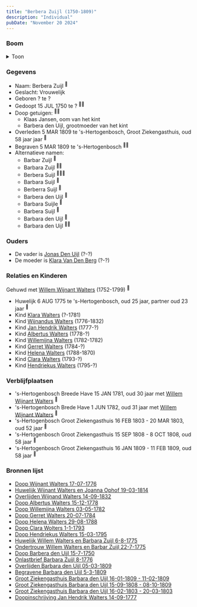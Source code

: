 ```yaml
---
title: "Berbera Zuijl (1750-1809)"
description: "Individual"
pubDate: "November 20 2024"
---
```


### Boom
<details><summary>Toon</summary>

![test](https://www.plantuml.com/plantuml/svg/hLPTRzem57tthxXg7_g4bCIO18JQGWljs5PLsnZQfgbo4WzI7AUoWofKyT_d4FFHX6rcwbliQ_kSUuxlTIvLJcM-I3bIyqGyKKbJ26aqdyfi8UAhZ6SISac5qY4cSZHBOWPH8YFEoc-MFkLBI5aQCgdAAPKpoR9y-SJGtgaHfqh12mA0VYPZ9h_CacWkc5BTRaeJSNuE6AqGEeFxDPH2vOwJKIQeWcicO9myyXFGWtUEuv80u7I0XsJOrwU-_4eOZrVGxOGqN3w4MPvprZc72xZOYwdvWlC7AkA7I6PAXPc6DujM6xZtNDE5hrIi8VjCJdUGRGqvx0_m0ByfPBVppE8u4TCYi4OREev3C9poP3hBbuppx5aZhf19lD4mAv2XjPimE_L44V9Sj07HcMYBA7nVxAlekR2L_z-fkGH6um_W-iInIPB0nzudS0Ed3MUgSSjadasP23CLpGgd3R59mZbBOP8y2Yfoc52kxu_QCNHiV6v3RtnJ4FDiYBNWUd2bLxVRVxAXPSxpoTQFvW4_jYaKtEE5gh5tN1lshczqzLiszDqcV1xSQs6nTqXOGwh7jT_v0KwuQSM9697yuEWBVSEaP0Uiz6o0jU6b647pQE1RnfcWTM1iKxZUvX85LXcxJYbGu3j_SU5gtKvg5X0RGYwCUdV5DSN_8OI8PSBc1-ptRErV5w_V9aU3bnLTr4GDd5WvWJNsjy88gshMCetlDgihVRo6xxzP2o-QuTgUmDt77UcNerH_NaDlMVMoJNdxlW-tb4gjfQq1fgMRvw1PlW-we7OJffCrJ7TwFSRDrsFFgumh-p6fn2lxIMKzyL-FMmuoJRBnG_ywn4pyt18ndQeIq8nC9wa6JAwuTXH1fkAgEqeChuQnULPhHsdwvWvL0ZeFTAazr_zHlm40)
</details>

### Gegevens
- Naam: Berbera Zuijl <sup><a href="../s00163/" style="text-decoration:none" title="Huwelijk Wijnant Walters en Joanna Ophof 19-03-1814">:link:</a></sup>
- Geslacht: Vrouwelijk
- Geboren ? te ? 
- Gedoopt 15 JUL 1750 te ? <sup><a href="../s00185/" style="text-decoration:none" title="Onlastbrief Barbara Zuijl 8-1776">:link:</a><a href="../s00187/" style="text-decoration:none" title="Doop Barbera den Uijl 15-7-1750">:link:</a></sup>
- Doop getuigen: <sup><a href="../s00185/" style="text-decoration:none" title="Onlastbrief Barbara Zuijl 8-1776">:link:</a><a href="../s00187/" style="text-decoration:none" title="Doop Barbera den Uijl 15-7-1750">:link:</a></sup>
  - Klaas Jansen, oom van het kint
  - Barbera den Uijl, grootmoeder van het kint
- Overleden 5 MAR 1809 te 's-Hertogenbosch, Groot Ziekengasthuis, oud 58 jaar jaar <sup><a href="../s00262/" style="text-decoration:none" title="Overlijden Barbara den Uijl 05-03-1809">:link:</a></sup>
- Begraven 5 MAR 1809 te 's-Hertogenbosch <sup><a href="../s00163/" style="text-decoration:none" title="Huwelijk Wijnant Walters en Joanna Ophof 19-03-1814">:link:</a><a href="../s00186/" style="text-decoration:none" title="Begravene Barbara den Uijl 5-3-1809">:link:</a></sup>
- Alternatieve namen:
  - Barbar Zuijl <sup><a href="../s00179/" style="text-decoration:none" title="Ondertrouw Willem Walters en Barbar Zuijl 22-7-1775">:link:</a></sup>
  - Barbara Zuijl <sup><a href="../s00178/" style="text-decoration:none" title="Huwelijk Willem Walters en Barbara Zuijl 6-8-1775">:link:</a><a href="../s00185/" style="text-decoration:none" title="Onlastbrief Barbara Zuijl 8-1776">:link:</a></sup>
  - Berbera Suijl <sup><a href="../s00182/" style="text-decoration:none" title="Doop Albertus Walters 15-12-1778">:link:</a><a href="../s00165/" style="text-decoration:none" title="Doop Gerret Walters 20-07-1784">:link:</a><a href="../s00166/" style="text-decoration:none" title="Doop Helena Walters 29-08-1788">:link:</a></sup>
  - Barbara Suijl <sup><a href="../s00183/" style="text-decoration:none" title="Doop Clara Wolters 1-1-1793">:link:</a></sup>
  - Berberra Suijl <sup><a href="../s00167/" style="text-decoration:none" title="Doop Hendriekus Walters 15-03-1795">:link:</a></sup>
  - Barbera den Uijl <sup><a href="../s00187/" style="text-decoration:none" title="Doop Barbera den Uijl 15-7-1750">:link:</a></sup>
  - Barbara Suijle <sup><a href="../s00245/" style="text-decoration:none" title="Doop Willemijna Walters 03-05-1782">:link:</a></sup>
  - Barbera Suijl <sup><a href="../s00183/" style="text-decoration:none" title="Doop Clara Wolters 1-1-1793">:link:</a></sup>
  - Barbara den Uijl <sup><a href="../s00187/" style="text-decoration:none" title="Doop Barbera den Uijl 15-7-1750">:link:</a></sup>
  - Barbara den Uijl <sup><a href="../s00262/" style="text-decoration:none" title="Overlijden Barbara den Uijl 05-03-1809">:link:</a><a href="../s00186/" style="text-decoration:none" title="Begravene Barbara den Uijl 5-3-1809">:link:</a></sup>

### Ouders
- De vader is [Jonas Den Uijl](../i00158/) (?-?)
- De moeder is [Klara Van Den Berg](../i00159/) (?-?)

### Relaties en Kinderen

Gehuwd met [Willem Wijnant Walters](../i00120/) (1752-1799) <sup><a href="../s00178/" style="text-decoration:none" title="Huwelijk Willem Walters en Barbara Zuijl 6-8-1775">:link:</a></sup>
- Huwelijk 6 AUG 1775 te 's-Hertogenbosch, oud 25 jaar, partner oud 23 jaar <sup><a href="../s00178/" style="text-decoration:none" title="Huwelijk Willem Walters en Barbara Zuijl 6-8-1775">:link:</a></sup>
- Kind [Klara Walters](../i00157/) (?-1781)
- Kind [Wijnandus Walters](../i00101/) (1776-1832)
- Kind [Jan Hendrik Walters](../i00160/) (1777-?)
- Kind [Albertus Walters](../i00134/) (1778-?)
- Kind [Willemijna Walters](../i00153/) (1782-1782)
- Kind [Gerret Walters](../i00122/) (1784-?)
- Kind [Helena Walters](../i00123/) (1788-1870)
- Kind [Clara Walters](../i00135/) (1793-?)
- Kind [Hendriekus Walters](../i00124/) (1795-?)

### Verblijfplaatsen
- 's-Hertogenbosch Breede Have 15 JAN 1781, oud 30 jaar met [Willem Wijnant Walters](../i00120/) <sup><a href="../s00257/" style="text-decoration:none" title="Begravene Klara Walters 15-01-1781">:link:</a></sup>
- 's-Hertogenbosch Brede Have 1 JUN 1782, oud 31 jaar met [Willem Wijnant Walters](../i00120/) <sup><a href="../s00255/" style="text-decoration:none" title="Begravene Willemijna Walters 01-06-1782">:link:</a></sup>
- 's-Hertogenbosch Groot Ziekengasthuis 16 FEB 1803 - 20 MAR 1803, oud 52 jaar  <sup><a href="../s00264/" style="text-decoration:none" title="Groot Ziekengasthuis Barbara den Uijl 16-02-1803 - 20-03-1803">:link:</a></sup>
- 's-Hertogenbosch Groot Ziekengasthuis 15 SEP 1808 - 8 OCT 1808, oud 58 jaar  <sup><a href="../s00263/" style="text-decoration:none" title="Groot Ziekengasthuis Barbara den Uijl 15-09-1808 - 08-10-1809">:link:</a></sup>
- 's-Hertogenbosch Groot Ziekengasthuis 16 JAN 1809 - 11 FEB 1809, oud 58 jaar  <sup><a href="../s00261/" style="text-decoration:none" title="Groot Ziekengasthuis Barbara den Uijl 16-01-1809 - 11-02-1809">:link:</a></sup>

### Bronnen lijst
- [Doop Wijnant Walters 17-07-1776](../s00164/)
- [Huwelijk Wijnant Walters en Joanna Ophof 19-03-1814](../s00163/)
- [Overlijden Wijnand Walters 14-09-1832](../s00175/)
- [Doop Albertus Walters 15-12-1778](../s00182/)
- [Doop Willemijna Walters 03-05-1782](../s00245/)
- [Doop Gerret Walters 20-07-1784](../s00165/)
- [Doop Helena Walters 29-08-1788](../s00166/)
- [Doop Clara Wolters 1-1-1793](../s00183/)
- [Doop Hendriekus Walters 15-03-1795](../s00167/)
- [Huwelijk Willem Walters en Barbara Zuijl 6-8-1775](../s00178/)
- [Ondertrouw Willem Walters en Barbar Zuijl 22-7-1775](../s00179/)
- [Doop Barbera den Uijl 15-7-1750](../s00187/)
- [Onlastbrief Barbara Zuijl 8-1776](../s00185/)
- [Overlijden Barbara den Uijl 05-03-1809](../s00262/)
- [Begravene Barbara den Uijl 5-3-1809](../s00186/)
- [Groot Ziekengasthuis Barbara den Uijl 16-01-1809 - 11-02-1809](../s00261/)
- [Groot Ziekengasthuis Barbara den Uijl 15-09-1808 - 08-10-1809](../s00263/)
- [Groot Ziekengasthuis Barbara den Uijl 16-02-1803 - 20-03-1803](../s00264/)
- [Doopinschrijving Jan Hendrik Walters 14-09-1777 ](../s00265/)